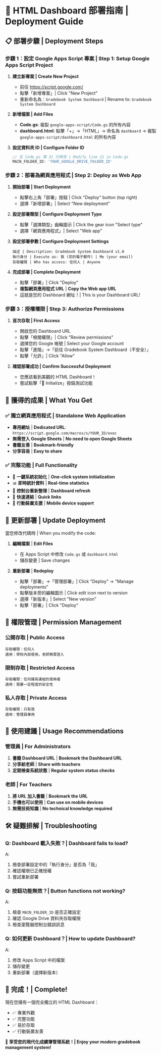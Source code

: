 # 🚀 HTML Dashboard 部署指南 | Deployment Guide

## 📋 部署步驟 | Deployment Steps

### 步驟 1：設定 Google Apps Script 專案 | Step 1: Setup Google Apps Script Project

1. **建立新專案 | Create New Project**
   - 前往 https://script.google.com/
   - 點擊「新增專案」| Click "New Project"
   - 重新命名為：`Gradebook System Dashboard` | Rename to: `Gradebook System Dashboard`

2. **新增檔案 | Add Files**
   - **Code.gs**: 複製 `google-apps-script/Code.gs` 的所有內容
   - **dashboard.html**: 點擊「+」→「HTML」→ 命名為 `dashboard` → 複製 `google-apps-script/dashboard.html` 的所有內容

3. **設定資料夾 ID | Configure Folder ID**
   ```javascript
   // 在 Code.gs 第 21 行修改 | Modify line 21 in Code.gs
   MAIN_FOLDER_ID: 'YOUR_GOOGLE_DRIVE_FOLDER_ID'
   ```

### 步驟 2：部署為網頁應用程式 | Step 2: Deploy as Web App

1. **開始部署 | Start Deployment**
   - 點擊右上角「部署」按鈕 | Click "Deploy" button (top right)
   - 選擇「新增部署」| Select "New deployment"

2. **設定部署類型 | Configure Deployment Type**
   - 點擊「選擇類型」齒輪圖示 | Click the gear icon "Select type"
   - 選擇「網頁應用程式」| Select "Web app"

3. **設定部署參數 | Configure Deployment Settings**
   ```
   描述 | Description: Gradebook System Dashboard v1.0
   執行身分 | Execute as: 我 (您的電子郵件) | Me (your email)
   存取權限 | Who has access: 任何人 | Anyone
   ```

4. **完成部署 | Complete Deployment**
   - 點擊「部署」| Click "Deploy"
   - **複製網頁應用程式 URL** | **Copy the Web app URL**
   - 這就是您的 Dashboard 網址！| This is your Dashboard URL!

### 步驟 3：授權權限 | Step 3: Authorize Permissions

1. **首次存取 | First Access**
   - 開啟您的 Dashboard URL
   - 點擊「檢閱權限」| Click "Review permissions"
   - 選擇您的 Google 帳號 | Select your Google account
   - 點擊「進階」→「前往 Gradebook System Dashboard（不安全）」
   - 點擊「允許」| Click "Allow"

2. **確認部署成功 | Confirm Successful Deployment**
   - 您應該看到美觀的 HTML Dashboard！
   - 嘗試點擊「🚀 Initialize」按鈕測試功能

## 🔗 獲得的成果 | What You Get

### ✅ 獨立網頁應用程式 | Standalone Web Application
- **專用網址** | **Dedicated URL**: `https://script.google.com/macros/s/YOUR_ID/exec`
- **無需登入 Google Sheets** | **No need to open Google Sheets**
- **書籤友善** | **Bookmark-friendly**
- **分享容易** | **Easy to share**

### ✅ 完整功能 | Full Functionality
- 🚀 **一鍵系統初始化** | **One-click system initialization**
- 📊 **即時統計資料** | **Real-time statistics**
- 🔄 **控制台重新整理** | **Dashboard refresh**
- 📁 **快速連結** | **Quick links**
- 📱 **行動裝置支援** | **Mobile device support**

## 🔄 更新部署 | Update Deployment

當您修改代碼時 | When you modify the code:

1. **編輯檔案** | **Edit Files**
   - 在 Apps Script 中修改 `Code.gs` 或 `dashboard.html`
   - 儲存變更 | Save changes

2. **重新部署** | **Redeploy**
   - 點擊「部署」→「管理部署」| Click "Deploy" → "Manage deployments"
   - 點擊版本旁的編輯圖示 | Click edit icon next to version
   - 選擇「新版本」| Select "New version"
   - 點擊「部署」| Click "Deploy"

## 🔐 權限管理 | Permission Management

### 公開存取 | Public Access
```
存取權限：任何人
適用：學校內部使用，老師無需登入
```

### 限制存取 | Restricted Access
```
存取權限：任何擁有連結的使用者
適用：需要一定程度的安全性
```

### 私人存取 | Private Access
```
存取權限：只有我
適用：管理員專用
```

## 🎯 使用建議 | Usage Recommendations

### 管理員 | For Administrators
1. **書籤 Dashboard URL** | **Bookmark the Dashboard URL**
2. **分享給老師** | **Share with teachers**
3. **定期檢查系統狀態** | **Regular system status checks**

### 老師 | For Teachers
1. **將 URL 加入書籤** | **Bookmark the URL**
2. **手機也可以使用** | **Can use on mobile devices**
3. **無需技術知識** | **No technical knowledge required**

## 🛠️ 疑難排解 | Troubleshooting

### Q: Dashboard 載入失敗？| Dashboard fails to load?
A: 
1. 檢查部署設定中的「執行身分」是否為「我」
2. 確認權限已正確授權
3. 嘗試重新部署

### Q: 按鈕功能無效？| Button functions not working?
A:
1. 檢查 `MAIN_FOLDER_ID` 是否正確設定
2. 確認 Google Drive 資料夾存取權限
3. 檢查瀏覽器控制台錯誤訊息

### Q: 如何更新 Dashboard？| How to update Dashboard?
A:
1. 修改 Apps Script 中的檔案
2. 儲存變更
3. 重新部署（選擇新版本）

## 🎉 完成！| Complete!

現在您擁有一個完全獨立的 HTML Dashboard：
- ✅ 專業外觀
- ✅ 完整功能
- ✅ 易於存取
- ✅ 行動裝置友善

**🌟 享受您的現代化成績簿管理系統！| Enjoy your modern gradebook management system!**